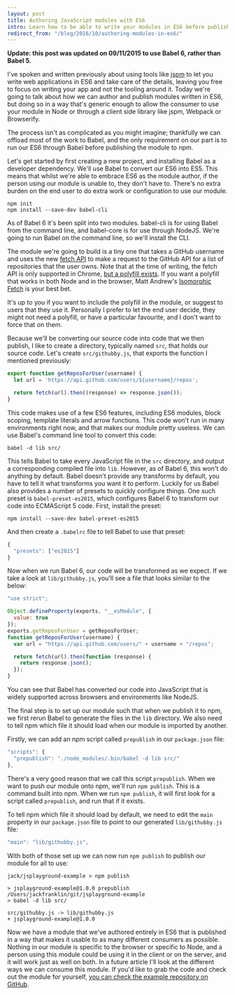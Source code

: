 ```yaml
---
layout: post
title: Authoring JavaScript modules with ES6
intro: Learn how to be able to write your modules in ES6 before publishing them in a generic way to npm for others to consume.
redirect_from: "/blog/2016/10/authoring-modules-in-es6/"
---
```


**Update: this post was updated on 09/11/2015 to use Babel 6, rather than Babel 5.**

I've spoken and written previously about using tools like [jspm](http://jspm.io) to let you write web applications in ES6 and take care of the details, leaving you free to focus on writing your app and not the tooling around it. Today we're going to talk about how we can author and publish modules written in ES6, but doing so in a way that's generic enough to allow the consumer to use your module in Node or through a client side library like jspm, Webpack or Browserify.

The process isn't as complicated as you might imagine; thankfully we can offload most of the work to Babel, and the only requirement on our part is to run our ES6 through Babel before publishing the module to npm.

Let's get started by first creating a new project, and installing Babel as a developer dependency. We'll use Babel to convert our ES6 into ES5. This means that whilst we're able to embrace ES6 as the module author, if the person using our module is unable to, they don't have to. There's no extra burden on the end user to do extra work or configuration to use our module.

```
npm init
npm install --save-dev babel-cli
```

As of Babel 6 it's been split into two modules. babel-cli is for using Babel from the command line, and babel-core is for use through NodeJS. We're going to run Babel on the command line, so we'll install the CLI.

The module we're going to build is a tiny one that takes a GitHub username and uses the new [fetch API](https://developer.mozilla.org/en/docs/Web/API/Fetch_API) to make a request to the GitHub API for a list of repositories that the user owns. Note that at the time of writing, the fetch API is only supported in Chrome, [but a polyfill exists](https://github.com/github/fetch). If you want a polyfill that works in both Node and in the browser, Matt Andrew's [Isomorphic Fetch](https://github.com/matthew-andrews/isomorphic-fetch) is your best bet.

It's up to you if you want to include the polyfill in the module, or suggest to users that they use it. Personally I prefer to let the end user decide, they might not need a polyfill, or have a particular favourite, and I don't want to force that on them.

Because we'll be converting our source code into code that we then publish, I like to create a directory, typically named `src`, that holds our source code. Let's create `src/githubby.js`, that exports the function I mentioned previously:

```js
export function getReposForUser(username) {
  let url = 'https://api.github.com/users/${username}/repos';

  return fetch(url).then((response) => response.json());
}
```

This code makes use of a few ES6 features, including ES6 modules, block scoping, template literals and arrow functions. This code won't run in many environments right now, and that makes our module pretty useless. We can use Babel's command line tool to convert this code:

```
babel -d lib src/
```

This tells Babel to take every JavaScript file in the `src` directory, and output a corresponding compiled file into `lib`. However, as of Babel 6, this won't do anything by default. Babel doesn't provide any transforms by default, you have to tell it what transforms you want it to perform. Luckily for us Babel also provides a number of presets to quickly configure things. One such preset is `babel-preset-es2015`, which configures Babel 6 to transform our code into ECMAScript 5 code. First, install the preset:

```
npm install --save-dev babel-preset-es2015
```

And then create a `.babelrc` file to tell Babel to use that preset:

```js
{
  "presets": ["es2015"]
}
```

Now when we run Babel 6, our code will be transformed as we expect. If we take a look at `lib/githubby.js`, you'll see a file that looks similar to the below:

```js
"use strict";

Object.defineProperty(exports, "__esModule", {
  value: true
});
exports.getReposForUser = getReposForUser;
function getReposForUser(username) {
  var url = "https://api.github.com/users/" + username + "/repos";

  return fetch(url).then(function (response) {
    return response.json();
  });
}
```

You can see that Babel has converted our code into JavaScript that is widely supported across browsers and environments like NodeJS.

The final step is to set up our module such that when we publish it to npm, we first rerun Babel to generate the files in the `lib` directory. We also need to tell npm which file it should load when our module is imported by another.

Firstly, we can add an npm script called `prepublish` in our `package.json` file:

```js
"scripts": {
  "prepublish": "./node_modules/.bin/babel -d lib src/"
},
```

There's a very good reason that we call this script `prepublish`. When we want to push our module onto npm, we'll run `npm publish`. This is a command built into npm. When we run `npm publish`, it will first look for a script called `prepublish`, and run that if it exists.

To tell npm which file it should load by default, we need to edit the `main` property in our `package.json` file to point to our generated `lib/githubby.js` file:

```js
"main": "lib/githubby.js",
```

With both of those set up we can now run `npm publish` to publish our module for all to use:

```
jack/jsplayground-example > npm publish

> jsplayground-example@1.0.0 prepublish /Users/jackfranklin/git/jsplayground-example
> babel -d lib src/

src/githubby.js -> lib/githubby.js
+ jsplayground-example@1.0.0
```

Now we have a module that we've authored entirely in ES6 that is published in a way that makes it usable to as many different consumers as possible. Nothing in our module is specific to the browser or specific to Node, and a person using this module could be using it in the client or on the server, and it will work just as well on both. In a future article I'll look at the different ways we can consume this module. If you'd like to grab the code and check out the module for yourself, [you can check the example repository on GitHub](https://github.com/jackfranklin/authoring-es6-module-example).


